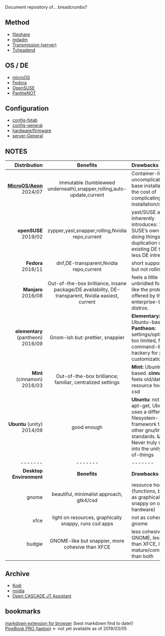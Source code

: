 Document repository of... breadcrumbs? 

## Method
- [fileshare](fileshare/README.md)  
- [mdadm](mdadm.md)  
- [Transmission (server)](server-trans.md)  
- [Tvheadend](server-tvh.md)  

## OS / DE
- [microOS](microOSDesktop.md)
- [Fedora](fedora.md)  
- [OpenSUSE](opensuse.md)  
- [PantheNOT](pantheNOT/README.md)

## Configuration
- [config-fstab](fstab.md)  
- [config-general](config.md)  
- [hardware/firmware](hardware/README.md)
- [server-General](server-gen.md)  

## NOTES

Distribution	|	Benefits |	Drawbacks
--:|:--:|:--
**[MicroOS](https://en.opensuse.org/Portal:MicroOS)/[Aeon](https://en.opensuse.org/Portal:Aeon)** 2024/07	|	immutable (tumbleweed underneath),snapper,rolling,auto-update,current	| Container-life uncomplicates the base installation at the cost of complicating app installation/operation
**openSUSE** 2019/02	|	zypper,yast,snapper,rolling,Nvidia repo,current	| yast/SUSE approach inherently introduces: 1) SUSE’s own way of doing things 2) a duplication of existing DE tools 3) less DE intregration
**Fedora** 2016/11	|	dnf,DE-transparent,Nvidia repo,current	| short support life, but not rolling.
**Manjaro** 2016/08	|	Out-of-the-box brilliance, insane package/DE availability, DE-transparent, Nvidia easiest, current	| feels a little unbridled for me. I like the protections offered by the enterprise-backed distros.
**elementary** (pantheon) 2016/09|	Gnom-ish but: prettier, snappier	| **Elementary:** Ubuntu-based. **Pantheon:** settings/options are too limited, forcing command-line hackery for petty customization
**Mint** (cinnamon) 2016/03	|	Out-of-the-box brilliance; familiar, centralized settings	| **Mint:** Ubuntu-based. **cinnamon:** feels old/dated, resource hog, anti-csd
**Ubuntu** (unity) 2014/09	|	good enough	| **Ubuntu:** not a fan of apt-get, Ubuntu uses a different filesystem-framework than the other gnu/linux standards. **Unity:** Never truly settled into the unity way-of-things
------- | ------- | -------
**Desktop Environment**	|	**Benefits**	|	**Drawbacks**
gnome	|	beautiful, minimalist approach, gtk4/csd | resource hog (functions, but not as graphically snappy on older hardware)
xfce	|	light on resources, graphically snappy, runs csd apps | not as cohesive as gnome
budgie	|	GNOME-like but snappier, more cohesive than XFCE	| less cohesive than GNOME, less snappy than XFCE, less mature/complete than both

## Archive
- [Kodi](archive/kodi-gen.md)  
- [nvidia](archive/nvidia.md)  
- [Open CASCADE JT Assistant](archive/jtviewer.md)  

## bookmarks
[markdown extension for browser](https://github.com/simov/markdown-viewer) (best markdown find to date!)  
[PineBook PRO (laptop)](https://forum.pine64.org/showthread.php?tid=7093&pid=43850#pid43850) <- not yet available as of 2019/03/05  
